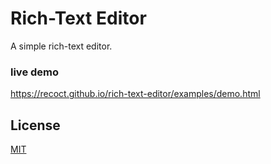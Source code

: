 # Rich-Text Editor

A simple rich-text editor.

### live demo

https://recoct.github.io/rich-text-editor/examples/demo.html

## License

[MIT](https://github.com/recoct/rich-text-editor/blob/master/LICENSE)
